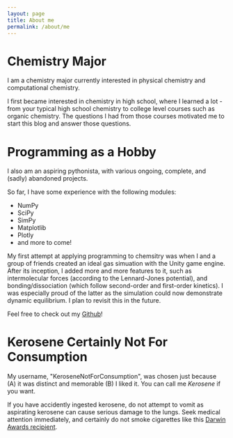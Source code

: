 ```yaml
---
layout: page
title: About me
permalink: /about/me
---
```


# Chemistry Major

I am a chemistry major currently interested in physical chemistry and computational chemistry. 

I first became interested in chemistry in high school, where I learned a lot - from your typical high school chemistry to college level courses such as organic chemistry. The questions I had from those courses motivated me to start this blog and answer those questions. 

# Programming as a Hobby

I also am an aspiring pythonista, with various ongoing, complete, and (sadly) abandoned projects.

So far, I have some experience with the following modules:

- NumPy
- SciPy
- SimPy
- Matplotlib
- Plotly
- and more to come!

My first attempt at applying programming to chemsitry was when I and a group of friends created an ideal gas simuation with the  Unity game engine. After its inception, I added more and more features to it, such as intermolecular forces (according to the Lennard-Jones potential), and bonding/dissociation (which follow second-order and first-order kinetics). I was especially proud of the latter as the simulation could now demonstrate dynamic equilibrium. I plan to revisit this in the future.

Feel free to check out my [Github](https://github.com/KeroseneNotForConsumption)!

# Kerosene Certainly Not For Consumption

My username, "KeroseneNotForConsumption", was chosen just because (A) it was distinct and memorable (B) I liked it. You can call me *Kerosene* if you want.

If you have accidently ingested kerosene, do not attempt to vomit as aspirating kerosene can cause serious damage to the lungs.  Seek medical attention immediately, and certainly do not smoke cigarettes like this [Darwin Awards recipient](https://darwinawards.com/darwin/darwin2012-03.html).


